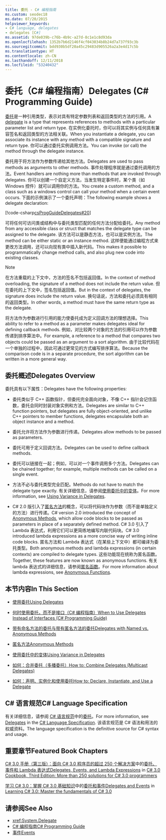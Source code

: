 ```yaml
---
title: 委托 - C# 编程指南
ms.custom: seodec18
ms.date: 07/20/2015
helpviewer_keywords:
- C# language, delegates
- delegates [C#]
ms.assetid: 97de039b-c76b-4b9c-a27d-8c1e1c8d93da
ms.openlocfilehash: 1352b7b6d2146f4cf043034b8b24d7a737f93c3b
ms.sourcegitcommit: bdd930b5df20a45c29483d905526a2a3e4d17c5b
ms.translationtype: HT
ms.contentlocale: zh-CN
ms.lasthandoff: 12/11/2018
ms.locfileid: "53240432"
---
```

# <a name="delegates-c-programming-guide"></a><span data-ttu-id="9aedf-102">委托（C# 编程指南）</span><span class="sxs-lookup"><span data-stu-id="9aedf-102">Delegates (C# Programming Guide)</span></span>
<span data-ttu-id="9aedf-103">[委托](../../../csharp/language-reference/keywords/delegate.md)是一种引用类型，表示对具有特定参数列表和返回类型的方法的引用。</span><span class="sxs-lookup"><span data-stu-id="9aedf-103">A [delegate](../../../csharp/language-reference/keywords/delegate.md) is a type that represents references to methods with a particular parameter list and return type.</span></span> <span data-ttu-id="9aedf-104">在实例化委托时，你可以将其实例与任何具有兼容签名和返回类型的方法相关联。</span><span class="sxs-lookup"><span data-stu-id="9aedf-104">When you instantiate a delegate, you can associate its instance with any method with a compatible signature and return type.</span></span> <span data-ttu-id="9aedf-105">你可以通过委托实例调用方法。</span><span class="sxs-lookup"><span data-stu-id="9aedf-105">You can invoke (or call) the method through the delegate instance.</span></span>  
  
 <span data-ttu-id="9aedf-106">委托用于将方法作为参数传递给其他方法。</span><span class="sxs-lookup"><span data-stu-id="9aedf-106">Delegates are used to pass methods as arguments to other methods.</span></span> <span data-ttu-id="9aedf-107">事件处理程序就是通过委托调用的方法。</span><span class="sxs-lookup"><span data-stu-id="9aedf-107">Event handlers are nothing more than methods that are invoked through delegates.</span></span> <span data-ttu-id="9aedf-108">你可以创建一个自定义方法，当发生特定事件时，某个类（如 Windows 控件）就可以调用你的方法。</span><span class="sxs-lookup"><span data-stu-id="9aedf-108">You create a custom method, and a class such as a windows control can call your method when a certain event occurs.</span></span> <span data-ttu-id="9aedf-109">下面的示例演示了一个委托声明：</span><span class="sxs-lookup"><span data-stu-id="9aedf-109">The following example shows a delegate declaration:</span></span>  
  
 [!code-csharp[csProgGuideDelegates#20](../../../csharp/programming-guide/delegates/codesnippet/CSharp/index_1.cs)]  
  
 <span data-ttu-id="9aedf-110">可将任何可访问类或结构中与委托类型匹配的任何方法分配给委托。</span><span class="sxs-lookup"><span data-stu-id="9aedf-110">Any method from any accessible class or struct that matches the delegate type can be assigned to the delegate.</span></span> <span data-ttu-id="9aedf-111">该方法可以是静态方法，也可以是实例方法。</span><span class="sxs-lookup"><span data-stu-id="9aedf-111">The method can be either static or an instance method.</span></span> <span data-ttu-id="9aedf-112">这样便能通过编程方式来更改方法调用，还可以向现有类中插入新代码。</span><span class="sxs-lookup"><span data-stu-id="9aedf-112">This makes it possible to programmatically change method calls, and also plug new code into existing classes.</span></span>  
  
> [!NOTE]
>  <span data-ttu-id="9aedf-113">在方法重载的上下文中，方法的签名不包括返回值。</span><span class="sxs-lookup"><span data-stu-id="9aedf-113">In the context of method overloading, the signature of a method does not include the return value.</span></span> <span data-ttu-id="9aedf-114">但在委托的上下文中，签名包括返回值。</span><span class="sxs-lookup"><span data-stu-id="9aedf-114">But in the context of delegates, the signature does include the return value.</span></span> <span data-ttu-id="9aedf-115">换句话说，方法和委托必须具有相同的返回类型。</span><span class="sxs-lookup"><span data-stu-id="9aedf-115">In other words, a method must have the same return type as the delegate.</span></span>  
  
 <span data-ttu-id="9aedf-116">将方法作为参数进行引用的能力使委托成为定义回调方法的理想选择。</span><span class="sxs-lookup"><span data-stu-id="9aedf-116">This ability to refer to a method as a parameter makes delegates ideal for defining callback methods.</span></span> <span data-ttu-id="9aedf-117">例如，对比较两个对象的方法的引用可以作为参数传递到排序算法中。</span><span class="sxs-lookup"><span data-stu-id="9aedf-117">For example, a reference to a method that compares two objects could be passed as an argument to a sort algorithm.</span></span> <span data-ttu-id="9aedf-118">由于比较代码在一个单独的过程中，因此可通过更常见的方式编写排序算法。</span><span class="sxs-lookup"><span data-stu-id="9aedf-118">Because the comparison code is in a separate procedure, the sort algorithm can be written in a more general way.</span></span>  
  
## <a name="delegates-overview"></a><span data-ttu-id="9aedf-119">委托概述</span><span class="sxs-lookup"><span data-stu-id="9aedf-119">Delegates Overview</span></span>  
 <span data-ttu-id="9aedf-120">委托具有以下属性：</span><span class="sxs-lookup"><span data-stu-id="9aedf-120">Delegates have the following properties:</span></span>  
  
-   <span data-ttu-id="9aedf-121">委托类似于 C++ 函数指针，但委托完全面向对象，不像 C++ 指针会记住函数，委托会同时封装对象实例和方法。</span><span class="sxs-lookup"><span data-stu-id="9aedf-121">Delegates are similar to C++ function pointers, but delegates are fully object-oriented, and unlike C++ pointers to member functions, delegates encapsulate both an object instance and a method.</span></span>
  
-   <span data-ttu-id="9aedf-122">委托允许将方法作为参数进行传递。</span><span class="sxs-lookup"><span data-stu-id="9aedf-122">Delegates allow methods to be passed as parameters.</span></span>  
  
-   <span data-ttu-id="9aedf-123">委托可用于定义回调方法。</span><span class="sxs-lookup"><span data-stu-id="9aedf-123">Delegates can be used to define callback methods.</span></span>  
  
-   <span data-ttu-id="9aedf-124">委托可以链接在一起；例如，可以对一个事件调用多个方法。</span><span class="sxs-lookup"><span data-stu-id="9aedf-124">Delegates can be chained together; for example, multiple methods can be called on a single event.</span></span>  
  
-   <span data-ttu-id="9aedf-125">方法不必与委托类型完全匹配。</span><span class="sxs-lookup"><span data-stu-id="9aedf-125">Methods do not have to match the delegate type exactly.</span></span> <span data-ttu-id="9aedf-126">有关详细信息，请参阅[使用委托中的变体](../../../csharp/programming-guide/concepts/covariance-contravariance/using-variance-in-delegates.md)。</span><span class="sxs-lookup"><span data-stu-id="9aedf-126">For more information, see [Using Variance in Delegates](../../../csharp/programming-guide/concepts/covariance-contravariance/using-variance-in-delegates.md).</span></span>  
  
-   <span data-ttu-id="9aedf-127">C# 2.0 版引入了[匿名方法](../../../csharp/programming-guide/statements-expressions-operators/anonymous-methods.md)的概念，可以将代码块作为参数（而不是单独定义的方法）进行传递。</span><span class="sxs-lookup"><span data-stu-id="9aedf-127">C# version 2.0 introduced the concept of [Anonymous Methods](../../../csharp/programming-guide/statements-expressions-operators/anonymous-methods.md), which allow code blocks to be passed as parameters in place of a separately defined method.</span></span> <span data-ttu-id="9aedf-128">C# 3.0 引入了 Lambda 表达式，利用它们可以更简练地编写内联代码块。</span><span class="sxs-lookup"><span data-stu-id="9aedf-128">C# 3.0 introduced lambda expressions as a more concise way of writing inline code blocks.</span></span> <span data-ttu-id="9aedf-129">匿名方法和 Lambda 表达式（在某些上下文中）都可编译为委托类型。</span><span class="sxs-lookup"><span data-stu-id="9aedf-129">Both anonymous methods and lambda expressions (in certain contexts) are compiled to delegate types.</span></span> <span data-ttu-id="9aedf-130">这些功能现在统称为匿名函数。</span><span class="sxs-lookup"><span data-stu-id="9aedf-130">Together, these features are now known as anonymous functions.</span></span> <span data-ttu-id="9aedf-131">有关 lambda 表达式的详细信息，请参阅[匿名函数](../../../csharp/programming-guide/statements-expressions-operators/anonymous-functions.md)。</span><span class="sxs-lookup"><span data-stu-id="9aedf-131">For more information about lambda expressions, see [Anonymous Functions](../../../csharp/programming-guide/statements-expressions-operators/anonymous-functions.md).</span></span>  
  
## <a name="in-this-section"></a><span data-ttu-id="9aedf-132">本节内容</span><span class="sxs-lookup"><span data-stu-id="9aedf-132">In This Section</span></span>  
  
-   [<span data-ttu-id="9aedf-133">使用委托</span><span class="sxs-lookup"><span data-stu-id="9aedf-133">Using Delegates</span></span>](../../../csharp/programming-guide/delegates/using-delegates.md)  
  
-   [<span data-ttu-id="9aedf-134">何时使用委托，而不是接口（C# 编程指南）</span><span class="sxs-lookup"><span data-stu-id="9aedf-134">When to Use Delegates Instead of Interfaces (C# Programming Guide)</span></span>](https://msdn.microsoft.com/library/2e759bdf-7ca4-4005-8597-af92edf6d8f0)  
  
-   [<span data-ttu-id="9aedf-135">带有命名方法的委托与带有匿名方法的委托</span><span class="sxs-lookup"><span data-stu-id="9aedf-135">Delegates with Named vs. Anonymous Methods</span></span>](../../../csharp/programming-guide/delegates/delegates-with-named-vs-anonymous-methods.md)  
  
-   [<span data-ttu-id="9aedf-136">匿名方法</span><span class="sxs-lookup"><span data-stu-id="9aedf-136">Anonymous Methods</span></span>](../../../csharp/programming-guide/statements-expressions-operators/anonymous-methods.md)  
  
-   [<span data-ttu-id="9aedf-137">使用委托中的变体</span><span class="sxs-lookup"><span data-stu-id="9aedf-137">Using Variance in Delegates</span></span>](../../../csharp/programming-guide/concepts/covariance-contravariance/using-variance-in-delegates.md)  
  
-   [<span data-ttu-id="9aedf-138">如何：合并委托（多播委托）</span><span class="sxs-lookup"><span data-stu-id="9aedf-138">How to: Combine Delegates (Multicast Delegates)</span></span>](../../../csharp/programming-guide/delegates/how-to-combine-delegates-multicast-delegates.md)  
  
-   [<span data-ttu-id="9aedf-139">如何：声明、实例化和使用委托</span><span class="sxs-lookup"><span data-stu-id="9aedf-139">How to: Declare, Instantiate, and Use a Delegate</span></span>](../../../csharp/programming-guide/delegates/how-to-declare-instantiate-and-use-a-delegate.md)  
  
  
## <a name="c-language-specification"></a><span data-ttu-id="9aedf-140">C# 语言规范</span><span class="sxs-lookup"><span data-stu-id="9aedf-140">C# Language Specification</span></span>  

<span data-ttu-id="9aedf-141">有关详细信息，请参阅 [C# 语言规范](../../language-reference/language-specification/index.md)中的[委托](~/_csharplang/spec/delegates.md)。</span><span class="sxs-lookup"><span data-stu-id="9aedf-141">For more information, see [Delegates](~/_csharplang/spec/delegates.md) in the [C# Language Specification](../../language-reference/language-specification/index.md).</span></span> <span data-ttu-id="9aedf-142">该语言规范是 C# 语法和用法的权威资料。</span><span class="sxs-lookup"><span data-stu-id="9aedf-142">The language specification is the definitive source for C# syntax and usage.</span></span>
  
## <a name="featured-book-chapters"></a><span data-ttu-id="9aedf-143">重要章节</span><span class="sxs-lookup"><span data-stu-id="9aedf-143">Featured Book Chapters</span></span>  
 <span data-ttu-id="9aedf-144">[C# 3.0 手册（第三版）：面向 C# 3.0 程序员的超过 250 个解决方案](https://docs.microsoft.com/previous-versions/visualstudio/visual-studio-2008/ff518995%28v=orm.10%29)中的[委托、事件和 Lambda 表达式](https://docs.microsoft.com/previous-versions/visualstudio/visual-studio-2008/ff518994%28v=orm.10%29)</span><span class="sxs-lookup"><span data-stu-id="9aedf-144">[Delegates, Events, and Lambda Expressions](https://docs.microsoft.com/previous-versions/visualstudio/visual-studio-2008/ff518994%28v=orm.10%29) in [C# 3.0 Cookbook, Third Edition: More than 250 solutions for C# 3.0 programmers](https://docs.microsoft.com/previous-versions/visualstudio/visual-studio-2008/ff518995%28v=orm.10%29)</span></span>  
  
 <span data-ttu-id="9aedf-145">[学习 C# 3.0：掌握 C# 3.0 基础知识](https://docs.microsoft.com/previous-versions/visualstudio/visual-studio-2008/ff652493%28v=orm.10%29)中的[委托和事件](https://docs.microsoft.com/previous-versions/visualstudio/visual-studio-2008/ff652490%28v=orm.10%29)</span><span class="sxs-lookup"><span data-stu-id="9aedf-145">[Delegates and Events](https://docs.microsoft.com/previous-versions/visualstudio/visual-studio-2008/ff652490%28v=orm.10%29) in [Learning C# 3.0: Master the fundamentals of C# 3.0](https://docs.microsoft.com/previous-versions/visualstudio/visual-studio-2008/ff652493%28v=orm.10%29)</span></span>  
  
## <a name="see-also"></a><span data-ttu-id="9aedf-146">请参阅</span><span class="sxs-lookup"><span data-stu-id="9aedf-146">See Also</span></span>

- <xref:System.Delegate>  
- [<span data-ttu-id="9aedf-147">C# 编程指南</span><span class="sxs-lookup"><span data-stu-id="9aedf-147">C# Programming Guide</span></span>](../../../csharp/programming-guide/index.md)  
- [<span data-ttu-id="9aedf-148">事件</span><span class="sxs-lookup"><span data-stu-id="9aedf-148">Events</span></span>](../../../csharp/programming-guide/events/index.md)
